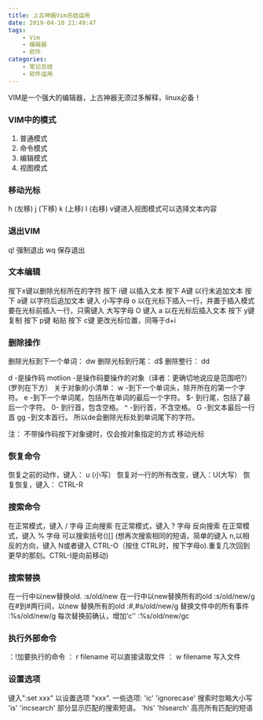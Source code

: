 ```yaml
---
title: 上古神器Vim总结运用
date: 2019-04-10 21:49:47
tags:
    - Vim
    - 编辑器
    - 软件
categories:
    - 笔记总结
    - 软件运用
---
```

VIM是一个强大的编辑器，上古神器无须过多解释，linux必备！

### VIM中的模式
1. 普通模式
2. 命令模式
3. 编辑模式
4. 视图模式

### 移动光标
h (左移) j (下移) k (上移) l (右移)
v键进入视图模式可以选择文本内容
<!--more-->

### 退出VIM
q! <ENTER> 强制退出
wq 保存退出

### 文本编辑

按下x键以删除光标所在的字符
按下 i键 以插入文本
按下 A键 以行末追加文本
按下 a键 以字符后追加文本
键入 小写字母 o 以在光标下插入一行，并置于插入模式
要在光标前插入一行，只需键入 大写字母 O
键入 a 以在光标后插入文本
按下 y键 复制
按下 p键 粘贴
按下 c键 更改光标位置，同等于d+i

### 删除操作
删除光标到下一个单词： dw
删除光标到行尾： d$
删除整行： dd

d -是操作码
motlion -是操作码要操作的对象（译者：更确切地说应是范围吧?）(罗列在下方）
关于对象的小清单：
w -到下一个单词头，除开所在的第一个字符。
e -到下一个单词尾，包括所在单词的最后一个字符。
$- 到行尾，包括了最后一个字符。
0- 到行首，包含空格。
^ -到行首，不含空格。
G -到文本最后一行首
gg -到文本首行。
所以de会删除光标处到单词尾下的字符。

注： 不带操作码按下对象键时，仅会按对象指定的方式 移动光标

### 恢复命令
恢复之前的动作，键入： u (小写）
恢复对一行的所有改变，键入：U(大写）
恢复恢复，键入： CTRL-R

### 搜索命令
在正常模式，键入 / 字母 正向搜索
在正常模式，键入 ? 字母 反向搜索
在正常模式，键入 % 字母 可以搜索括号()[]
(想再次搜索相同的短语，简单的键入 n,以相反的方向，键入 N或者键入 CTRL-O（按住 CTRL时，按下字母o).重复几次回到更早的那刻。CTRL-I是向前移动)

### 搜索替换
在一行中以new替换old. :s/old/new
在一行中以new替换所有的old :s/old/new/g
在#到#两行间，以new 替换所有的old :#,#s/old/new/g
替换文件中的所有事件 :%s/old/new/g
每次替换前确认，增加‘c’' :%s/old/new/gc

### 执行外部命令
：!加要执行的命令
： r filename 可以直接读取文件
： w filename 写入文件

### 设置选项
键入":set xxx" 以设置选项 "xxx". 一些选项:
'ic' 'ignorecase' 搜索时忽略大小写
'is' 'incsearch' 部分显示匹配的搜索短语。
'hls' 'hlsearch' 高亮所有匹配的短语


